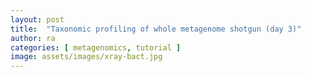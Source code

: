 ```yaml
---
layout: post
title:  "Taxonomic profiling of whole metagenome shotgun (day 3)"
author: ra
categories: [ metagenomics, tutorial ]
image: assets/images/xray-bact.jpg
---
```

